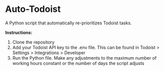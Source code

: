 # Auto-Todoist
A Python script that automatically re-prioritizes Todoist tasks.

**Instructions:**
1. Clone the repository
2. Add your Todoist API key to the .env file. This can be found in Todoist > Settings > Integrations > Developer
3. Run the Python file. Make any adjustments to the maximum number of working hours constant or the number of days the script adjusts
